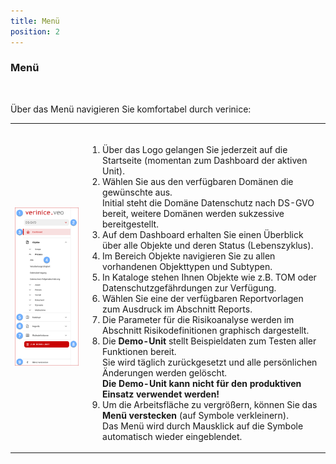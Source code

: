 ```yaml
---
title: Menü
position: 2
---
```


### Menü

<br>

Über das Menü navigieren Sie komfortabel durch verinice:

|||
|---|---|
|![Menü](media/veo_menu.de.png)|<br><ol><li>Über das Logo gelangen Sie jederzeit auf die Startseite (momentan zum Dashboard der aktiven Unit).</li><li>Wählen Sie aus den verfügbaren <DocLink to="/domains">Domänen</DocLink> die gewünschte aus.<br>Initial steht die Domäne Datenschutz nach DS-GVO bereit, weitere Domänen werden sukzessive bereitgestellt.</li><li>Auf dem <DocLink to="/manual/dashboard">Dashboard</DocLink> erhalten Sie einen Überblick über alle Objekte und deren Status (Lebenszyklus).</li><li>Im Bereich <DocLink to="/manual/objects">Objekte</DocLink> navigieren Sie zu allen vorhandenen Objekttypen und Subtypen.</li><li>In <DocLink to="/manual/catalogues">Kataloge</DocLink> stehen Ihnen Objekte wie z.B. TOM oder Datenschutzgefährdungen zur Verfügung.</li><li>Wählen Sie eine der verfügbaren Reportvorlagen zum Ausdruck im Abschnitt <DocLink to="/manual/reports">Reports</DocLink>.</li><li>Die Parameter für die Risikoanalyse werden im Abschnitt <DocLink to="/manual/risk-definition">Risikodefinitionen</DocLink> graphisch dargestellt.</li><li>Die **Demo-Unit** stellt Beispieldaten zum Testen aller Funktionen bereit.<br>Sie wird täglich zurückgesetzt und alle persönlichen Änderungen werden gelöscht.<br>**Die Demo-Unit kann nicht für den produktiven Einsatz verwendet werden!**</li><li>Um die Arbeitsfläche zu vergrößern, können Sie das **Menü verstecken** (auf Symbole verkleinern).<br>Das Menü wird durch Mausklick auf die Symbole automatisch wieder eingeblendet.</li></ol>|

<br>

